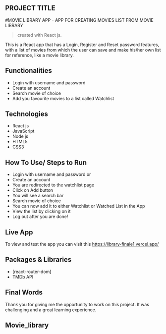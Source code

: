 ## PROJECT TITLE

#MOVIE LIBRARY APP - APP FOR CREATING MOVIES LIST FROM MOVIE LIBRARY 

> created with React js.

This is a React app that has a Login, Register and Reset password features, with a list of movies from which the user can save and make his/her own list for reference, like a movie library.


## Functionalities

* Login with username and password
* Create an account
* Search movie of choice
* Add you favourite movies to a list called Watchlist

## Technologies

* React js
* JavaScript
* Node js
* HTML5
* CSS3

## How To Use/ Steps to Run

* Login with username and password or
* Create an account
* You are redirected to the watchlist page
* Click on Add button 
* You will see a search bar
* Search movie of choice
* You can now add it to either Watchlist or Watched List in the App
* View the list by clicking on it
* Log out after you are done!

## Live App

To view and test the app you can visit this https://library-finale1.vercel.app/

## Packages & Libraries

* [react-router-dom]
* TMDb API


## Final Words

Thank you for giving me the opportunity to work on this project. It was challenging and 
a great learning experience.

 
## Movie_library

